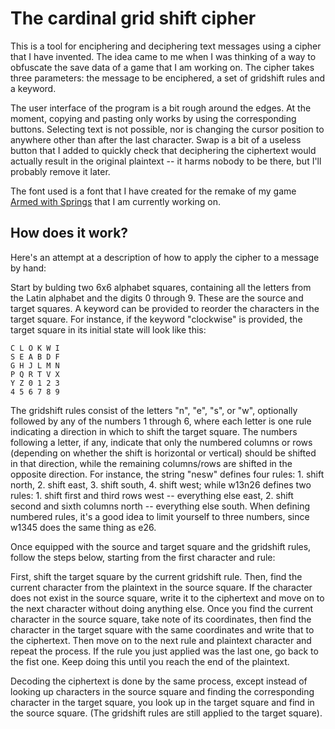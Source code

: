 # The cardinal grid shift cipher

This is a tool for enciphering and deciphering text messages using a cipher that
I have invented. The idea came to me when I was thinking of a way to obfuscate
the save data of a game that I am working on. The cipher takes three parameters:
the message to be enciphered, a set of gridshift rules and a keyword.

The user interface of the program is a bit rough around the edges. At the
moment, copying and pasting only works by using the corresponding buttons.
Selecting text is not possible, nor is changing the cursor position to
anywhere other than after the last character. Swap is a bit of a useless
button that I added to quickly check that deciphering the ciphertext would
actually result in the original plaintext -- it harms nobody to be there,
but I'll probably remove it later.

The font used is a font that I have created for the remake of my game
[Armed with Springs](https://github.com/quotepilgrim/armed-w-springs)
that I am currently working on.

## How does it work?

Here's an attempt at a description of how to apply the cipher to a message by
hand:

Start by bulding two 6x6 alphabet squares, containing all the letters from the
Latin alphabet and the digits 0 through 9. These are the source and target squares.
A keyword can be provided to reorder the characters in the target square. For 
instance, if the keyword "clockwise" is provided, the target square in its initial
state will look like this:

```
C L O K W I
S E A B D F
G H J L M N
P Q R T V X
Y Z 0 1 2 3
4 5 6 7 8 9
```

The gridshift rules consist of the letters "n", "e", "s", or "w", optionally
followed by any of the numbers 1 through 6, where each letter is one rule
indicating a direction in which to shift the target square. The numbers
following a letter, if any, indicate that only the numbered columns or rows
(depending on whether the shift is horizontal or vertical)
should be shifted in that direction, while the remaining columns/rows are
shifted in the opposite direction. For instance, the string "nesw" defines
four rules: 1. shift north, 2. shift east, 3. shift south, 4. shift west; while
w13n26 defines two rules: 1. shift first and third rows west -- everything else
east, 2. shift second and sixth columns north -- everything else south. When
defining numbered rules, it's a good idea to limit yourself to three numbers,
since w1345 does the same thing as e26.

Once equipped with the source and target square and the gridshift rules,
follow the steps below, starting from the first character and rule:

First, shift the target square by the current gridshift rule. Then, find the
current character from the plaintext in the source square. If the character
does not exist in the source square, write it to the ciphertext and move on
to the next character without doing anything else. Once you find the current
character in the source square, take note of its coordinates, then find the
character in the target square with the same coordinates and write that to
the ciphertext. Then move on to the next rule and plaintext character and
repeat the process. If the rule you just applied was the last one, go back
to the fist one. Keep doing this until you reach the end of the plaintext.

Decoding the ciphertext is done by the same process, except instead of
looking up characters in the source square and finding the corresponding
character in the target square, you look up in the target square and find
in the source square. (The gridshift rules are still applied to the target
square).
